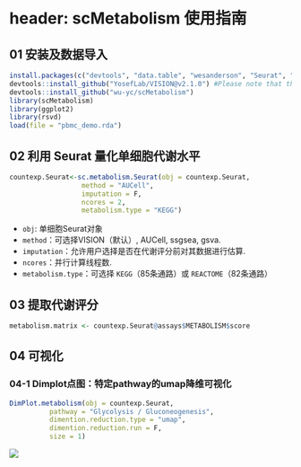 # header: scMetabolism 使用指南

## 01 安装及数据导入
```R
install.packages(c("devtools", "data.table", "wesanderson", "Seurat", "devtools", "AUCell", "GSEABase", "GSVA", "ggplot2","rsvd"))
devtools::install_github("YosefLab/VISION@v2.1.0") #Please note that the version would be v2.1.0
devtools::install_github("wu-yc/scMetabolism")
library(scMetabolism)
library(ggplot2)
library(rsvd)
load(file = "pbmc_demo.rda")
```

## 02 利用 Seurat 量化单细胞代谢水平
```R
countexp.Seurat<-sc.metabolism.Seurat(obj = countexp.Seurat, 
                  method = "AUCell", 
                  imputation = F, 
                  ncores = 2, 
                  metabolism.type = "KEGG")

```
- `obj`: 单细胞Seurat对象
- `method`：可选择VISION（默认）, AUCell, ssgsea, gsva.
- `imputation`：允许用户选择是否在代谢评分前对其数据进行估算.
- `ncores`：并行计算线程数.
- `metabolism.type`：可选择 `KEGG`（85条通路）或 `REACTOME`（82条通路）

## 03 提取代谢评分
```R
metabolism.matrix <- countexp.Seurat@assays$METABOLISM$score
```
## 04 可视化
### 04-1 Dimplot点图：特定pathway的umap降维可视化
```R
DimPlot.metabolism(obj = countexp.Seurat, 
          pathway = "Glycolysis / Gluconeogenesis", 
          dimention.reduction.type = "umap", 
          dimention.reduction.run = F, 
          size = 1)
```
![](./scmetabolism_dimplot)
